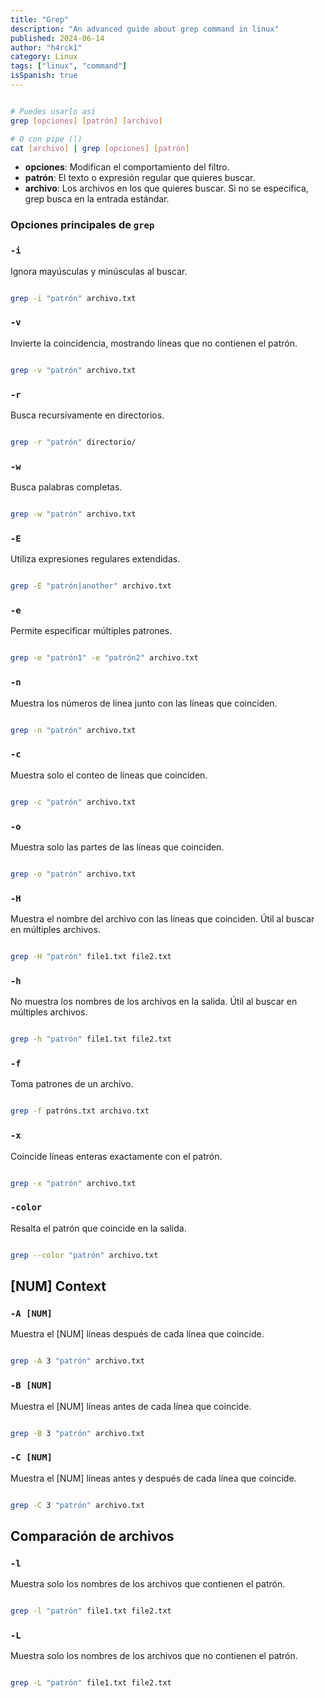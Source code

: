 ```yaml
---
title: "Grep"
description: "An advanced guide about grep command in linux"
published: 2024-06-14
author: "h4rck1"
category: Linux
tags: ["linux", "command"]
isSpanish: true
---
```


```bash

# Puedes usarlo así
grep [opciones] [patrón] [archivo]

# O con pipe (|)
cat [archivo] | grep [opciones] [patrón]
```

- **opciones**: Modifican el comportamiento del filtro.
- **patrón**: El texto o expresión regular que quieres buscar.
- **archivo**: Los archivos en los que quieres buscar. Si no se especifica, grep busca en la entrada estándar.

### Opciones principales de `grep`

### `-i`

Ignora mayúsculas y minúsculas al buscar.

```bash

grep -i "patrón" archivo.txt
```

### **`-v`**

Invierte la coincidencia, mostrando líneas que no contienen el patrón.

```bash

grep -v "patrón" archivo.txt
```

### **`-r`**

Busca recursivamente en directorios.

```bash

grep -r "patrón" directorio/
```

### **`-w`**

Busca palabras completas.

```bash

grep -w "patrón" archivo.txt
```

### **`-E`**

Utiliza expresiones regulares extendidas.

```bash

grep -E "patrón|another" archivo.txt
```

### **`-e`**

Permite especificar múltiples patrones.

```bash

grep -e "patrón1" -e "patrón2" archivo.txt
```

### **`-n`**

Muestra los números de línea junto con las líneas que coinciden.

```bash

grep -n "patrón" archivo.txt
```

### **`-c`**

Muestra solo el conteo de líneas que coinciden.

```bash

grep -c "patrón" archivo.txt
```

### **`-o`**

Muestra solo las partes de las líneas que coinciden.

```bash

grep -o "patrón" archivo.txt
```

### **`-H`**

Muestra el nombre del archivo con las líneas que coinciden. Útil al buscar en múltiples archivos.

```bash

grep -H "patrón" file1.txt file2.txt
```

### **`-h`**

No muestra los nombres de los archivos en la salida. Útil al buscar en múltiples archivos.

```bash

grep -h "patrón" file1.txt file2.txt
```

### **`-f`**

Toma patrones de un archivo.

```bash

grep -f patróns.txt archivo.txt
```

### **`-x`**

Coincide líneas enteras exactamente con el patrón.

```bash

grep -x "patrón" archivo.txt
```

### **`-color`**

Resalta el patrón que coincide en la salida.

```bash

grep --color "patrón" archivo.txt
```

## [NUM] Context

### **`-A [NUM]`**

Muestra el [NUM] líneas después de cada línea que coincide.

```bash

grep -A 3 "patrón" archivo.txt
```

### **`-B [NUM]`**

Muestra el [NUM] líneas antes de cada línea que coincide.

```bash

grep -B 3 "patrón" archivo.txt
```

### **`-C [NUM]`**

Muestra el [NUM] líneas antes y después de cada línea que coincide.

```bash

grep -C 3 "patrón" archivo.txt
```

## Comparación de archivos

### **`-l`**

Muestra solo los nombres de los archivos que contienen el patrón.

```bash

grep -l "patrón" file1.txt file2.txt
```

### **`-L`**

Muestra solo los nombres de los archivos que no contienen el patrón.

```bash

grep -L "patrón" file1.txt file2.txt
```
